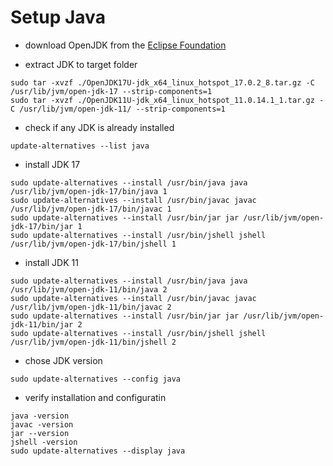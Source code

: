# Setup Java

* download OpenJDK from the [Eclipse Foundation](https://adoptium.net/)

* extract JDK to target folder
```
sudo tar -xvzf ./OpenJDK17U-jdk_x64_linux_hotspot_17.0.2_8.tar.gz -C /usr/lib/jvm/open-jdk-17 --strip-components=1
sudo tar -xvzf ./OpenJDK11U-jdk_x64_linux_hotspot_11.0.14.1_1.tar.gz -C /usr/lib/jvm/open-jdk-11/ --strip-components=1
```

* check if any JDK is already installed
```
update-alternatives --list java
```

* install JDK 17
```
sudo update-alternatives --install /usr/bin/java java /usr/lib/jvm/open-jdk-17/bin/java 1
sudo update-alternatives --install /usr/bin/javac javac /usr/lib/jvm/open-jdk-17/bin/javac 1
sudo update-alternatives --install /usr/bin/jar jar /usr/lib/jvm/open-jdk-17/bin/jar 1
sudo update-alternatives --install /usr/bin/jshell jshell /usr/lib/jvm/open-jdk-17/bin/jshell 1
```

* install JDK 11
```
sudo update-alternatives --install /usr/bin/java java /usr/lib/jvm/open-jdk-11/bin/java 2
sudo update-alternatives --install /usr/bin/javac javac /usr/lib/jvm/open-jdk-11/bin/javac 2
sudo update-alternatives --install /usr/bin/jar jar /usr/lib/jvm/open-jdk-11/bin/jar 2
sudo update-alternatives --install /usr/bin/jshell jshell /usr/lib/jvm/open-jdk-11/bin/jshell 2
```

* chose JDK version
```
sudo update-alternatives --config java
```

* verify installation and configuratin
```
java -version
javac -version
jar --version
jshell -version
sudo update-alternatives --display java
```
